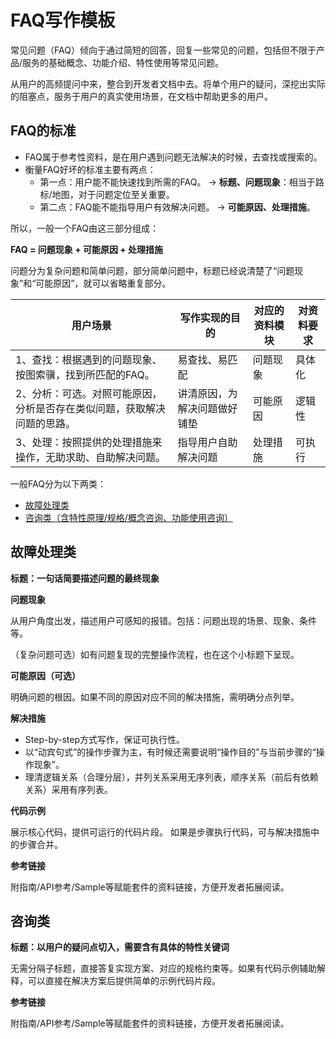 # FAQ写作模板

常见问题（FAQ）倾向于通过简短的回答，回复一些常见的问题，包括但不限于产品/服务的基础概念、功能介绍、特性使用等常见问题。

从用户的高频提问中来，整合到开发者文档中去。将单个用户的疑问，深挖出实际的阻塞点，服务于用户的真实使用场景，在文档中帮助更多的用户。

## FAQ的标准

* FAQ属于参考性资料，是在用户遇到问题无法解决的时候，去查找或搜索的。
* 衡量FAQ好坏的标准主要有两点：
  - 第一点：用户能不能快速找到所需的FAQ。     →  **标题、问题现象**：相当于路标/地图，对于问题定位至关重要。
  - 第二点：FAQ能不能指导用户有效解决问题。  →  **可能原因、处理措施**。

所以，一般一个FAQ由这三部分组成：

**FAQ = 问题现象 + 可能原因 + 处理措施**

问题分为复杂问题和简单问题，部分简单问题中，标题已经说清楚了“问题现象”和“可能原因”，就可以省略重复部分。

| 用户场景                                                                | 写作实现的目的               | 对应的资料模块 | 对资料要求 |
| ----------------------------------------------------------------------- | ---------------------------- | -------------- | ---------- |
| 1、查找：根据遇到的问题现象、按图索骥，找到所匹配的FAQ。                | 易查找、易匹配               | 问题现象       | 具体化     |
| 2、分析：可选。对照可能原因，分析是否存在类似问题，获取解决问题的思路。 | 讲清原因，为解决问题做好铺垫 | 可能原因       | 逻辑性     |
| 3、处理：按照提供的处理措施来操作，无助求助、自助解决问题。             | 指导用户自助解决问题         | 处理措施       | 可执行     |

一般FAQ分为以下两类：

* [故障处理类](#故障处理类)
* [咨询类（含特性原理/规格/概念咨询、功能使用咨询）](#咨询类)


## 故障处理类

**标题：一句话简要描述问题的最终现象**

**问题现象**

从用户角度出发，描述用户可感知的报错。包括：问题出现的场景、现象、条件等。

（复杂问题可选）如有问题复现的完整操作流程，也在这个小标题下呈现。

**可能原因（可选）**

明确问题的根因。如果不同的原因对应不同的解决措施，需明确分点列举。

**解决措施**

- Step-by-step方式写作，保证可执行性。
- 以“动宾句式”的操作步骤为主，有时候还需要说明“操作目的”与当前步骤的“操作现象”。
- 理清逻辑关系（合理分层），并列关系采用无序列表，顺序关系（前后有依赖关系）采用有序列表。

**代码示例**

展示核心代码，提供可运行的代码片段。
如果是步骤执行代码，可与解决措施中的步骤合并。

**参考链接**

附指南/API参考/Sample等赋能套件的资料链接，方便开发者拓展阅读。

## 咨询类

**标题：以用户的疑问点切入，需要含有具体的特性关键词**

无需分隔子标题，直接答复实现方案、对应的规格约束等。如果有代码示例辅助解释，可以直接在解决方案后提供简单的示例代码片段。

**参考链接**

附指南/API参考/Sample等赋能套件的资料链接，方便开发者拓展阅读。


